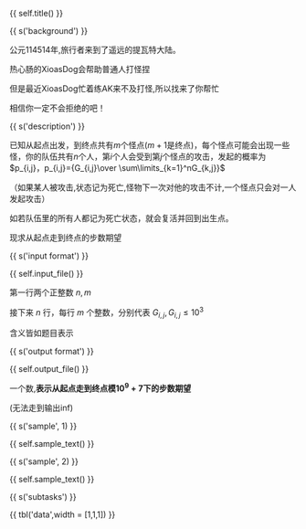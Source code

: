 {{ self.title() }}

{{ s('background') }}

公元114514年,旅行者来到了遥远的提瓦特大陆。

热心肠的XioasDog会帮助普通人打怪捏

但是最近XioasDog忙着练AK来不及打怪,所以找来了你帮忙

相信你一定不会拒绝的吧！

{{ s('description') }}

已知从起点出发，到终点共有$m$个怪点($m+1$是终点)，每个怪点可能会出现一些怪，你的队伍共有$n$个人，第$i$个人会受到第$j$个怪点的攻击，发起的概率为$p_{i,j}，p_{i,j}={G_{i,j}\over
\sum\limits_{k=1}^nG_{k,j}}$

（如果某人被攻击,状态记为死亡,怪物下一次对他的攻击不计,一个怪点只会对一人发起攻击）

如若队伍里的所有人都记为死亡状态，就会复活并回到出生点。

现求从起点走到终点的步数期望

{{ s('input format') }}

{{ self.input_file() }}

第一行两个正整数 $n,m$

接下来 $n$ 行，每行 $m$ 个整数，分别代表 $G_{i,j},G_{i,j}\le 10^3$

含义皆如题目表示

{{ s('output format') }}

{{ self.output_file() }}

一个数,**表示从起点走到终点模$10^9+7$下的步数期望**

(无法走到输出inf)

{{ s('sample', 1) }}

{{ self.sample_text() }}

{{ s('sample', 2) }}

{{ self.sample_text() }}

{{ s('subtasks') }}

{{ tbl('data',width = [1,1,1]) }}